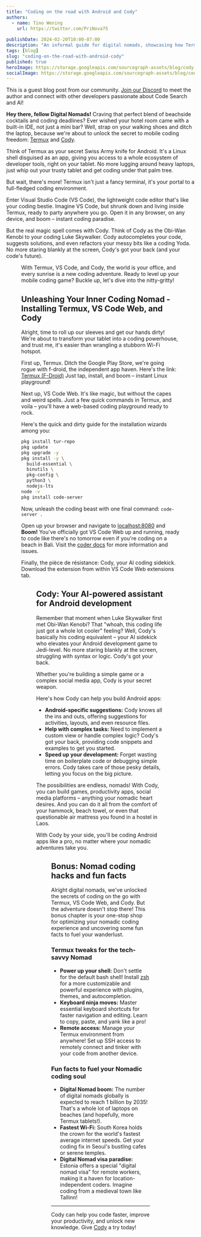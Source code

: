 ```yaml
---
title: "Coding on the road with Android and Cody"
authors:
  - name: Tino Wening
    url: https://twitter.com/PriNova75
  
publishDate: 2024-02-20T10:00-07:00
description: "An informal guide for digital nomads, showcasing how Termux and Cody turn your tablet into a beach-friendly coding hub. Ditch the laptop for a lightweight setup with Termux's Linux shell, Visual Studio Code's web interface, and Cody."
tags: [blog]
slug: "coding-on-the-road-with-android-cody"
published: true
heroImage: https://storage.googleapis.com/sourcegraph-assets/blog/cody-on-the-road/coding-on-the-road-with-android-cody-og.png
socialImage: https://storage.googleapis.com/sourcegraph-assets/blog/cody-on-the-road/coding-on-the-road-with-android-cody-og.png
---
```


<Alert type="secondary">This is a guest blog post from our community. <a href="https://discord.com/servers/sourcegraph-969688426372825169" target="_blank">Join our Discord</a> to meet the author and connect with other developers passionate about Code Search and AI!</Alert>

**Hey there, fellow Digital Nomads!** Craving that perfect blend of beachside cocktails and coding deadlines? Ever wished your hotel room came with a built-in IDE, not just a mini bar? Well, strap on your walking shoes and ditch the laptop, because we're about to unlock the secret to mobile coding freedom: [Termux](https://termux.dev/) and [Cody](/cody).

Think of Termux as your secret Swiss Army knife for Android. It's a Linux shell disguised as an app, giving you access to a whole ecosystem of developer tools, right on your tablet. No more lugging around heavy laptops, just whip out your trusty tablet and get coding under that palm tree. 

But wait, there's more! Termux isn't just a fancy terminal, it's your portal to a full-fledged coding environment. 

Enter Visual Studio Code (VS Code), the lightweight code editor that's like your coding bestie. Imagine VS Code, but shrunk down and living inside Termux, ready to party anywhere you go. Open it in any browser, on any device, and boom – instant coding paradise.

But the real magic spell comes with Cody. Think of Cody as the Obi-Wan Kenobi to your coding Luke Skywalker. Cody autocompletes your code, suggests solutions, and even refactors your messy bits like a coding Yoda. No more staring blankly at the screen, Cody's got your back (and your code's future).

<Figure 
  src="https://storage.googleapis.com/sourcegraph-assets/blog/cody-on-the-road/image1.jpg"
  alt="Cody as the Obi-Wan Kenobi "
  caption="Cody as the Obi-Wan Kenobi "
/>

With Termux, VS Code, and Cody, the world is your office, and every sunrise is a new coding adventure. Ready to level up your mobile coding game? Buckle up, let's dive into the nitty-gritty!

## Unleashing Your Inner Coding Nomad - Installing Termux, VS Code Web, and Cody

Alright, time to roll up our sleeves and get our hands dirty! We're about to transform your tablet into a coding powerhouse, and trust me, it's easier than wrangling a stubborn Wi-Fi hotspot.

First up, Termux. Ditch the Google Play Store, we're going rogue with f-droid, the independent app haven. Here's the link: [Termux (F-Droid)](https://f-droid.org/en/packages/com.termux/) Just tap, install, and boom – instant Linux playground!

Next up, VS Code Web. It's like magic, but without the capes and weird spells. Just a few quick commands in Termux, and voila – you'll have a web-based coding playground ready to rock.

Here's the quick and dirty guide for the installation wizards among you:

```bash
pkg install tur-repo
pkg update
pkg upgrade -y
pkg install -y \
  build-essential \
  binutils \
  pkg-config \
  python3 \
  nodejs-lts
node -v
pkg install code-server
```

Now, unleash the coding beast with one final command: `code-server .`

Open up your browser and navigate to [localhost:8080](http://127.0.0.1:8080) and **Boom!** You've officially got VS Code Web up and running, ready to code like there's no tomorrow even if you're coding on a beach in Bali. Visit the [coder docs](https://coder.com/docs/code-server/latest/termux#installation) for more information and issues.

Finally, the pièce de résistance: Cody, your AI coding sidekick. Download the extension from within VS Code Web extensions tab.


<Figure 
  src="https://storage.googleapis.com/sourcegraph-assets/blog/cody-on-the-road/image2.jpg"
  alt="Screenshot of my tablet with Termux on the left and VS Code with Cody on the right"
  caption="Screenshot of my tablet with Termux on the left and VS Code with Cody on the right"
/>

## Cody: Your AI-powered assistant for Android development

Remember that moment when Luke Skywalker first met Obi-Wan Kenobi? That "whoah, this coding life just got a whole lot cooler" feeling? Well, Cody's basically his coding equivalent – your AI sidekick who elevates your Android development game to Jedi-level. No more staring blankly at the screen, struggling with syntax or logic. Cody's got your back.

Whether you're building a simple game or a complex social media app, Cody is your secret weapon. 

Here's how Cody can help you build Android apps:


* **Android-specific suggestions:** Cody knows all the ins and outs, offering suggestions for activities, layouts, and even resource files.
* **Help with complex tasks:** Need to implement a custom view or handle complex logic? Cody's got your back, providing code snippets and examples to get you started.
* **Speed up your development:** Forget wasting time on boilerplate code or debugging simple errors. Cody takes care of those pesky details, letting you focus on the big picture.

The possibilities are endless, nomads! With Cody, you can build games, productivity apps, social media platforms – anything your nomadic heart desires. And you can do it all from the comfort of your hammock, beach towel, or even that questionable air mattress you found in a hostel in Laos.

With Cody by your side, you'll be coding Android apps like a pro, no matter where your nomadic adventures take you.


<Figure 
  src="https://storage.googleapis.com/sourcegraph-assets/blog/cody-on-the-road/image3.jpg"
  alt="Codying on the beach"
  caption="Codying on the beach"
/>

## Bonus: Nomad coding hacks and fun facts

Alright digital nomads, we've unlocked the secrets of coding on the go with Termux, VS Code Web, and Cody. But the adventure doesn't stop there! This bonus chapter is your one-stop shop for optimizing your nomadic coding experience and uncovering some fun facts to fuel your wanderlust.

### Termux tweaks for the tech-savvy Nomad

* **Power up your shell:** Don't settle for the default bash shell! Install [zsh](https://www.zsh.org/) for a more customizable and powerful experience with plugins, themes, and autocompletion.
* **Keyboard ninja moves:** Master essential keyboard shortcuts for faster navigation and editing. Learn to copy, paste, and yank like a pro!
* **Remote access:** Manage your Termux environment from anywhere! Set up SSH access to remotely connect and tinker with your code from another device.

### Fun facts to fuel your Nomadic coding soul

* **Digital Nomad boom:** The number of digital nomads globally is expected to reach 1 billion by 2035! That's a whole lot of laptops on beaches (and hopefully, more Termux tablets!).
* **Fastest Wi-Fi:** South Korea holds the crown for the world's fastest average internet speeds. Get your coding fix in Seoul's bustling cafes or serene temples.
* **Digital Nomad visa paradise:** Estonia offers a special "digital nomad visa" for remote workers, making it a haven for location-independent coders. Imagine coding from a medieval town like Tallinn!

---

Cody can help you code faster, improve your productivity, and unlock new knowledge. Give [Cody](https://sourcegraph.com/cody) a try today!